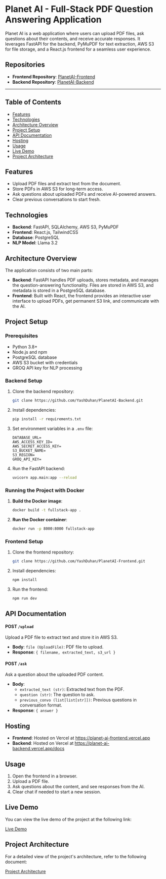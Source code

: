 # Planet AI - Full-Stack PDF Question Answering Application

Planet AI is a web application where users can upload PDF files, ask questions about their contents, and receive accurate responses. It leverages FastAPI for the backend, PyMuPDF for text extraction, AWS S3 for file storage, and a React.js frontend for a seamless user experience.

## Repositories
- **Frontend Repository**: [PlanetAI-Frontend](https://github.com/YashDuhan/PlanetAI-Frontend)
- **Backend Repository**: [PlanetAI-Backend](https://github.com/YashDuhan/PlanetAI-Backend)
  
---

## Table of Contents
- [Features](#features)
- [Technologies](#technologies)
- [Architecture Overview](#architecture-overview)
- [Project Setup](#project-setup)
- [API Documentation](#api-documentation)
- [Hosting](#hosting)
- [Usage](#usage)
- [Live Demo](#live-demo)
- [Project Architecture](#project-architecture)

## Features
- Upload PDF files and extract text from the document.
- Store PDFs in AWS S3 for long-term access.
- Ask questions about uploaded PDFs and receive AI-powered answers.
- Clear previous conversations to start fresh.

## Technologies
- **Backend**: FastAPI, SQLAlchemy, AWS S3, PyMuPDF
- **Frontend**: React.js, TailwindCSS
- **Database**: PostgreSQL
- **NLP Model**: Llama 3.2

## Architecture Overview
The application consists of two main parts:
- **Backend**: FastAPI handles PDF uploads, stores metadata, and manages the question-answering functionality. Files are stored in AWS S3, and metadata is stored in a PostgreSQL database.
- **Frontend**: Built with React, the frontend provides an interactive user interface to upload PDFs, get permanent S3 link, and communicate with the AI.

## Project Setup

### Prerequisites
- Python 3.8+
- Node.js and npm
- PostgreSQL database
- AWS S3 bucket with credentials
- GROQ API key for NLP processing

### Backend Setup
1. Clone the backend repository:
   ```bash
   git clone https://github.com/YashDuhan/PlanetAI-Backend.git
   ```

2. Install dependencies:
   ```bash
   pip install -r requirements.txt
   ```

3. Set environment variables in a `.env` file:
   ```
   DATABASE_URL=
   AWS_ACCESS_KEY_ID=
   AWS_SECRET_ACCESS_KEY=
   S3_BUCKET_NAME=
   S3_REGION=
   GROQ_API_KEY=
   ```

4. Run the FastAPI backend:
   ```bash
   uvicorn app.main:app --reload
   ```

### Running the Project with Docker
1. **Build the Docker image**:
   ```bash
   docker build -t fullstack-app .
   ```

2. **Run the Docker container**:
   ```bash
   docker run -p 8000:8000 fullstack-app
   ```

### Frontend Setup
1. Clone the frontend repository:
   ```bash
   git clone https://github.com/YashDuhan/PlanetAI-Frontend.git
   ```

2. Install dependencies:
   ```bash
   npm install
   ```

3. Run the frontend:
   ```bash
   npm run dev
   ```

## API Documentation

#### POST `/upload`
Upload a PDF file to extract text and store it in AWS S3.
- **Body**: `file (UploadFile)`: PDF file to upload.
- **Response**: `{ filename, extracted_text, s3_url }`

#### POST `/ask`
Ask a question about the uploaded PDF content.
- **Body**:
   - `extracted_text (str)`: Extracted text from the PDF.
   - `question (str)`: The question to ask.
   - `previous_convo (list[list[str]])`: Previous questions in conversation format.
- **Response**: `{ answer }`

## Hosting
- **Frontend**: Hosted on Vercel at https://planet-ai-frontend.vercel.app
- **Backend**: Hosted on Vercel at https://planet-ai-backend.vercel.app/docs

## Usage
1. Open the frontend in a browser.
2. Upload a PDF file.
3. Ask questions about the content, and see responses from the AI.
4. Clear chat if needed to start a new session.

## Live Demo
You can view the live demo of the project at the following link:

[Live Demo](https://drive.google.com/file/d/1cWabE1zN91dCjhViOBVT2g4zMVDHqI4t/view)

## Project Architecture
For a detailed view of the project's architecture, refer to the following document:

[Project Architecture](https://docs.google.com/document/d/e/2PACX-1vRw7j4w3tUh3-wlKUxXkTRuAp7cfIWA2SqTeIZXzsP9_YnybHwXb5krz3WWzFUPOWd_S7I5eDqORY5E/pub)

